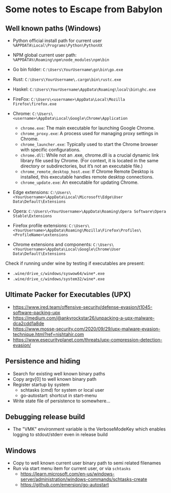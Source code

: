 # Some notes to Escape from Babylon

## Well known paths (Windows)

* Python official install path for current user `%APPDATA\Local\Programs\Python\PythonXX`
* NPM global current user path: `%APPDATA%\Roaming\npm\node_modules\npm\bin`
* Go bin folder: `C:\Users\YourUsername\go\bin\go.exe`
* Rust: `C:\Users\YourUsername\.cargo\bin\rustc.exe`
* Haskel: `C:\Users\YourUsername\AppData\Roaming\local\bin\ghc.exe`
* FireFox: `C:\Users\<username>\AppData\Local\Mozilla Firefox\firefox.exe`
* Chrome: `C:\Users\<username>\AppData\Local\Google\Chrome\Application`
	* `chrome.exe`: The main executable for launching Google Chrome.
	* `chrome_proxy.exe`: A process used for managing proxy settings in Chrome.
	* `chrome_launcher.exe`: Typically used to start the Chrome browser with specific configurations.
	* `chrome.dll`: While not an .exe, chrome.dll is a crucial dynamic link library file used by Chrome. (For context, it is located in the same directory or subdirectories, but it’s not an executable file.)
	* `chrome_remote_desktop_host.exe`: If Chrome Remote Desktop is installed, this executable handles remote desktop connections.
	* `chrome_update.exe`: An executable for updating Chrome.

* Edge extensions: `C:\Users\<YourUsername>\AppData\Local\Microsoft\Edge\User Data\Default\Extensions`
* Opera: `C:\Users\<YourUsername>\AppData\Roaming\Opera Software\Opera Stable\Extensions`
* Firefox profile extensions: `C:\Users\<YourUsername>\AppData\Roaming\Mozilla\Firefox\Profiles\<ProfileName>\extensions`
* Chrome extensions and components: `C:\Users\<YourUsername>\AppData\Local\Google\Chrome\User Data\Default\Extensions`

Check if running under wine by testing if executables are present:

* `.wine/drive_c/windows/syswow64/wine*.exe`
* `.wine/drive_c/windows/system32/wine*.exe`

## Ultimate Packer for Executables (UPX)

* <https://www.ired.team/offensive-security/defense-evasion/t1045-software-packing-upx>
* <https://medium.com/@ankyrockstar26/unpacking-a-upx-malware-dca2cdd1a8de>
* <https://www.mosse-security.com/2020/09/29/upx-malware-evasion-technique.html?ref=nishtahir.com>
* <https://www.esecurityplanet.com/threats/upx-compression-detection-evasion/>

## Persistence and hiding

* Search for existing well known binary paths
* Copy argv[0] to well known binary path
* Register startup by system
  * schtasks (cmd) for system or local user
  * go-autostart: shortcut in start-menu
* Write state file of persistence to somewhere...

## Debugging release build

* The "VMK" environment variable is the VerboseModeKey which enables logging to stdout/stderr even in release build

## Windows

* Copy to well known current user binary path to semi related filenames
* Run via start menu item for current user, or via `schtasks`
  * <https://learn.microsoft.com/en-us/windows-server/administration/windows-commands/schtasks-create>
  * <https://github.com/emersion/go-autostart>
